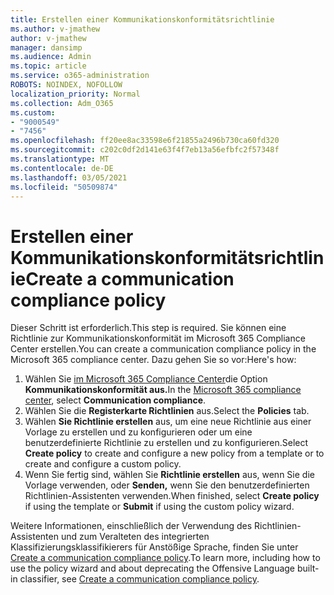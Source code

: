 ```yaml
---
title: Erstellen einer Kommunikationskonformitätsrichtlinie
ms.author: v-jmathew
author: v-jmathew
manager: dansimp
ms.audience: Admin
ms.topic: article
ms.service: o365-administration
ROBOTS: NOINDEX, NOFOLLOW
localization_priority: Normal
ms.collection: Adm_O365
ms.custom:
- "9000549"
- "7456"
ms.openlocfilehash: ff20ee8ac33598e6f21855a2496b730ca60fd320
ms.sourcegitcommit: c202c0df2d141e63f4f7eb13a56efbfc2f57348f
ms.translationtype: MT
ms.contentlocale: de-DE
ms.lasthandoff: 03/05/2021
ms.locfileid: "50509874"
---
```

# <a name="create-a-communication-compliance-policy"></a><span data-ttu-id="4ff45-102">Erstellen einer Kommunikationskonformitätsrichtlinie</span><span class="sxs-lookup"><span data-stu-id="4ff45-102">Create a communication compliance policy</span></span>

<span data-ttu-id="4ff45-103">Dieser Schritt ist erforderlich.</span><span class="sxs-lookup"><span data-stu-id="4ff45-103">This step is required.</span></span> <span data-ttu-id="4ff45-104">Sie können eine Richtlinie zur Kommunikationskonformität im Microsoft 365 Compliance Center erstellen.</span><span class="sxs-lookup"><span data-stu-id="4ff45-104">You can create a communication compliance policy in the Microsoft 365 compliance center.</span></span> <span data-ttu-id="4ff45-105">Dazu gehen Sie so vor:</span><span class="sxs-lookup"><span data-stu-id="4ff45-105">Here's how:</span></span>

1. <span data-ttu-id="4ff45-106">Wählen Sie [im Microsoft 365 Compliance Center](https://go.microsoft.com/fwlink/?linkid=2130502)die Option **Kommunikationskonformität aus.**</span><span class="sxs-lookup"><span data-stu-id="4ff45-106">In the [Microsoft 365 compliance center](https://go.microsoft.com/fwlink/?linkid=2130502), select **Communication compliance**.</span></span>
2. <span data-ttu-id="4ff45-107">Wählen Sie die **Registerkarte Richtlinien** aus.</span><span class="sxs-lookup"><span data-stu-id="4ff45-107">Select the **Policies** tab.</span></span>
3. <span data-ttu-id="4ff45-108">Wählen **Sie Richtlinie erstellen** aus, um eine neue Richtlinie aus einer Vorlage zu erstellen und zu konfigurieren oder um eine benutzerdefinierte Richtlinie zu erstellen und zu konfigurieren.</span><span class="sxs-lookup"><span data-stu-id="4ff45-108">Select **Create policy** to create and configure a new policy from a template or to create and configure a custom policy.</span></span>
4. <span data-ttu-id="4ff45-109">Wenn Sie fertig sind, wählen Sie **Richtlinie erstellen** aus, wenn Sie die Vorlage verwenden, oder **Senden,** wenn Sie den benutzerdefinierten Richtlinien-Assistenten verwenden.</span><span class="sxs-lookup"><span data-stu-id="4ff45-109">When finished, select **Create policy** if using the template or **Submit** if using the custom policy wizard.</span></span>

<span data-ttu-id="4ff45-110">Weitere Informationen, einschließlich der Verwendung des Richtlinien-Assistenten und zum Veralteten des integrierten Klassifizierungsklassifikierers für Anstößige Sprache, finden Sie unter [Create a communication compliance policy](https://go.microsoft.com/fwlink/?linkid=2129079).</span><span class="sxs-lookup"><span data-stu-id="4ff45-110">To learn more, including how to use the policy wizard and about deprecating the Offensive Language built-in classifier, see [Create a communication compliance policy](https://go.microsoft.com/fwlink/?linkid=2129079).</span></span>
